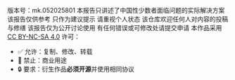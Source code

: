 版本号：mk.052025801
本报告只讲述了中国性少数者面临问题的实际解决方案  该报告仅供参考  只作为建议提示  请重视个人状态
该仓库欢迎任何人对内容的投稿与修缮  该报告仅为公开讨论使用  有任何错误或可修改处请提交申请
本作品采用 [CC BY-NC-SA 4.0](LICENSE) 许可：
- ✅ 允许：复制、修改、转载
- 🚫 禁止：商业用途
- 🔒 要求：衍生作品**必须开源**并使用相同协议

